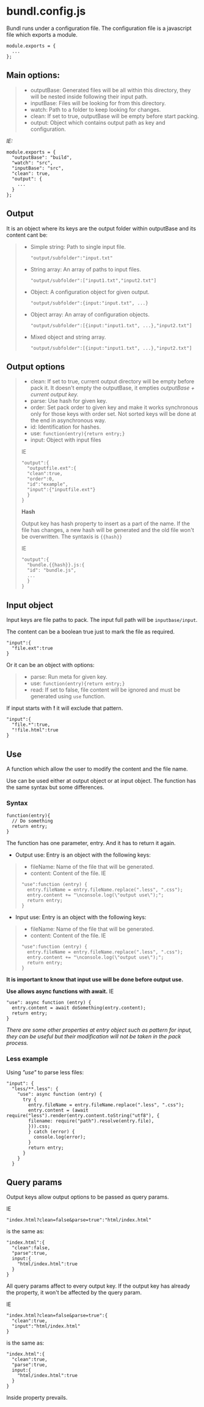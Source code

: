 # bundl.config.js
Bundl runs under a configuration file.
The configuration file is a javascript file which exports a module.

```
module.exports = {
  ...
};
```
## Main options:
> * outputBase: Generated files will be all within this directory, they will be nested inside following their input path.
> * inputBase: Files will be looking for from this directory.
> * watch: Path to a folder to keep looking for changes.
> * clean: If set to true, outputBase will be empty before start packing.
> * output: Object which contains output path as key and configuration.

*IE:*
```
module.exports = {
  "outputBase": "build",
  "watch": "src",
  "inputBase": "src",
  "clean": true,
  "output": {
    ...
  }
};
```

## Output

It is an object where its keys are the output folder within outputBase and its content cant be:

> * Simple string: Path to single input file.
>
>   `"output/subfolder":"input.txt"`
> * String array: An array of paths to input files.
>
>   `"output/subfolder":["input1.txt","input2.txt"]`
> * Object: A configuration object for given output.
>
>   `"output/subfolder":{input:"input.txt", ...}`
> * Object array: An array of configuration objects.
>
>   `"output/subfolder":[{input:"input1.txt", ...},"input2.txt"]`
> * Mixed object and string array.
>
>   `"output/subfolder":[{input:"input1.txt", ...},"input2.txt"]`
## Output options

> * clean: If set to true, current output directory will be empty before pack it. It doesn't empty the outputBase, it empties *outputBase + current output key.*
> * parse: Use hash for given key.
> * order: Set pack order to given key and make it works synchronous only for those keys with order set. Not sorted keys will be done at the end in asynchronous way.
> * id: Identification for hashes.
> * use: `function(entry){return entry;}`
> * input: Object with input files
> 
> IE
> ```
> "output":{
>   "outputfile.ext":{
>   "clean":true,
>   "order":0,
>   "id":"example",
>   "input":{"inputfile.ext"}
>   }
>}
> ```
> **Hash**
>
> Output key has hash property to insert as a part of the name. If the file has changes, a new hash will be generated and the old file won't be overwritten. The syntaxis is `{{hash}}`
>
> IE
> ```
> "output":{
>   "bundle.{{hash}}.js:{
>   "id": "bundle.js",
>   ...
>   }
>}
> ```

## Input object
Input keys are file paths to pack.
The input full path will be `inputbase/input`.

The content can be a boolean true just to mark the file as required.
```
"input":{
  "file.ext":true
}
```
Or it can be an object with options:
> * parse: Run meta for given key.
> * use: `function(entry){return entry;}`
> * read: If set to false, file content will be ignored and must be generated using `use` function.

If input starts with **!** it will exclude that pattern.
```
"input":{
  "file.*":true,
  "!file.html":true
}
```

## Use
A function which allow the user to modify the content and the file name.

Use can be used either at output object or at input object. The function has the same syntax but some differences.
### Syntax
```
function(entry){
  // Do something
  return entry;
}
```
The function has one parameter, entry. And it has to return it again.
* Output use:
Entry is an object with the following keys:
> * fileName: Name of the file that will be generated.
> * content: Content of the file.
> IE
> ```
> "use":function (entry) {
>   entry.fileName = entry.fileName.replace(".less", ".css");
>   entry.content += "\nconsole.log(\"output use\");";
>   return entry;
>}
> ```
* Input use:
Entry is an object with the following keys:
> * fileName: Name of the file that will be generated.
> * content: Content of the file.
> IE
> ```
> "use":function (entry) {
>   entry.fileName = entry.fileName.replace(".less", ".css");
>   entry.content += "\nconsole.log(\"output use\");";
>   return entry;
>}
> ```

**It is important to know that input use will be done before output use.**

**Use allows async functions with await.**
IE
```
"use": async function (entry) {
  entry.content = await doSomething(entry.content);
  return entry;
}
```


*There are some other properties at entry object such as pattern for input, they can be useful but their modification will not be taken in the pack process.*

### Less example
Using *"use"* to parse less files:
```
"input": {
  "less/**.less": {
    "use": async function (entry) {
      try {
        entry.fileName = entry.fileName.replace(".less", ".css");
        entry.content = (await require("less").render(entry.content.toString("utf8"), {
        filename: require("path").resolve(entry.file),
        })).css;
        } catch (error) {
          console.log(error);
        }
        return entry;
      }
    }
  }
```


## Query params
Output keys allow output options to be passed as query params.

IE
```
"index.html?clean=false&parse=true":"html/index.html"
```
is the same as:
```
"index.html":{
  "clean":false,
  "parse":true,
  input:{
    "html/index.html":true
  }
}
```
All query params affect to every output key. If the output key has already the property, it won't be affected by the query param.

IE
```
"index.html?clean=false&parse=true":{
  "clean":true,
  "input":"html/index.html"
}
```
is the same as:
```
"index.html":{
  "clean":true,
  "parse":true,
  input:{
    "html/index.html":true
  }
}
```
Inside property prevails.
